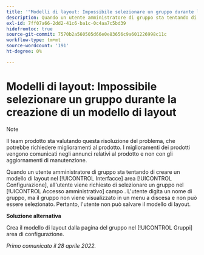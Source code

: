 ```yaml
---
title: '"Modelli di layout: Impossibile selezionare un gruppo durante la creazione di un modello di layout'
description: Quando un utente amministratore di gruppo sta tentando di creare un modello di layout nel [!UICONTROL Interfacce] nell'area di configurazione, all'utente viene richiesto di selezionare un gruppo [!UICONTROL Accesso amministrativo] campo . L'utente digita un nome di gruppo, ma il gruppo non viene visualizzato in un menu a discesa e non può essere selezionato. Pertanto, l'utente non può salvare il modello di layout.
exl-id: 7ff07a66-2dd2-41c6-ba1c-0c4aa7c5bd39
hidefromtoc: true
source-git-commit: 7570b2a560505d66e0e83656c9a601226998c11c
workflow-type: tm+mt
source-wordcount: '191'
ht-degree: 0%

---
```


# Modelli di layout: Impossibile selezionare un gruppo durante la creazione di un modello di layout

>[!NOTE]
>
>Il team prodotto sta valutando questa risoluzione del problema, che potrebbe richiedere miglioramenti al prodotto. I miglioramenti dei prodotti vengono comunicati negli annunci relativi al prodotto e non con gli aggiornamenti di manutenzione.

Quando un utente amministratore di gruppo sta tentando di creare un modello di layout nel [!UICONTROL Interfacce] area [!UICONTROL Configurazione], all&#39;utente viene richiesto di selezionare un gruppo nel [!UICONTROL Accesso amministrativo] campo . L&#39;utente digita un nome di gruppo, ma il gruppo non viene visualizzato in un menu a discesa e non può essere selezionato. Pertanto, l&#39;utente non può salvare il modello di layout.

**Soluzione alternativa**

Crea il modello di layout dalla pagina del gruppo nel [!UICONTROL Gruppi] area di configurazione.

_Primo comunicato il 28 aprile 2022._
